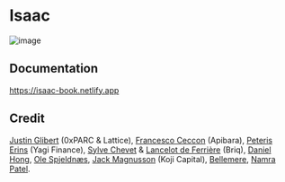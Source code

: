 # Isaac
![image](https://user-images.githubusercontent.com/59590480/174672170-c358d49f-729c-4e6d-9440-7a79ca596650.png)


## Documentation
https://isaac-book.netlify.app

## Credit
[Justin Glibert](https://twitter.com/justinglibert) (0xPARC & Lattice), [Francesco Ceccon](https://twitter.com/ceccon_me) (Apibara), [Peteris Erins](https://twitter.com/p_e) (Yagi Finance), [Sylve Chevet](https://twitter.com/sylvechv) & [Lancelot de Ferrière](https://twitter.com/wraitii) (Briq), [Daniel Hong](https://twitter.com/unifiedh), [Ole Spjeldnæs](https://twitter.com/spjoleh), [Jack Magnusson](https://twitter.com/jack_kji) (Koji Capital), [Bellemere](https://twitter.com/0xbellemere), [Namra Patel](https://twitter.com/namrajpatel).
